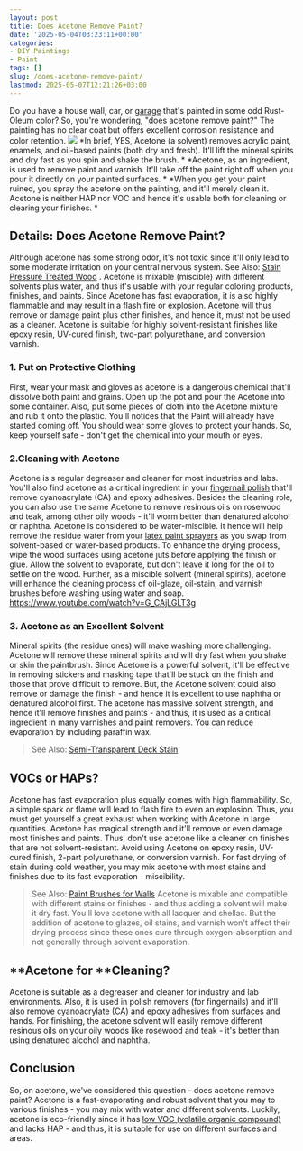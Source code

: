 ```yaml
---
layout: post
title: Does Acetone Remove Paint?
date: '2025-05-04T03:23:11+00:00'
categories:
- DIY Paintings
- Paint
tags: []
slug: /does-acetone-remove-paint/
lastmod: 2025-05-07T12:21:26+03:00
---
```


Do you have a house wall, car, or
[garage](https://pestpolicy.com/best-garage-floor-paint/)
that's painted in some odd Rust-Oleum color? So, you're wondering, "does acetone remove paint?" The painting has no clear coat but offers excellent corrosion resistance and color retention.
![](/assets/img/12/Pest-Control.jpg)
*In brief, YES, Acetone (a solvent) removes acrylic paint, enamels, and oil-based paints (both dry and fresh). It'll lift the mineral spirits and dry fast as you spin and shake the brush. *
*Acetone, as an ingredient, is used to remove paint and varnish. It'll take off the paint right off when you pour it directly on your painted surfaces. *
*When you get your paint ruined, you spray the acetone on the painting, and it'll merely clean it. Acetone is neither HAP nor VOC and hence it's usable both for cleaning or clearing your finishes. *
## Details: Does Acetone Remove Paint?
Although acetone has some strong odor, it's not toxic since it'll only lead to some moderate irritation on your central nervous system. See Also:
[Stain Pressure Treated Wood](https://pestpolicy.com/how-to-stain-pressure-treated-wood/)
.
Acetone is mixable (miscible) with different solvents plus water, and thus it's usable with your regular coloring products, finishes, and paints.
Since Acetone has fast evaporation, it is also highly flammable and may result in a flash fire or explosion. Acetone will thus remove or damage paint plus other finishes, and hence it, must not be used as a cleaner.
Acetone is suitable for highly solvent-resistant finishes like epoxy resin, UV-cured finish, two-part polyurethane, and conversion varnish.
### 1. Put on Protective Clothing
First, wear your mask and gloves as acetone is a dangerous chemical that'll dissolve both paint and grains.
Open up the pot and pour the Acetone into some container. Also, put some pieces of cloth into the Acetone mixture and rub it onto the plastic.
You'll notices that the Paint will already have started coming off. You should wear some gloves to protect your hands. So, keep yourself safe - don't get the chemical into your mouth or eyes.
### 2.Cleaning with Acetone
Acetone is s regular degreaser and cleaner for most industries and labs. You'll also find acetone as a critical ingredient in your
[fingernail polish](https://pestpolicy.com/does-nail-polish-remover-remove-paint/)
that'll remove cyanoacrylate (CA) and epoxy adhesives.
Besides the cleaning role, you can also use the same Acetone to remove resinous oils on rosewood and teak, among other oily woods - it'll worm better than denatured alcohol or naphtha.
Acetone is considered to be water-miscible. It hence will help remove the residue water from your
[latex paint sprayers](https://pestpolicy.com/best-sprayer-for-latex-paint/)
as you swap from solvent-based or water-based products.
To enhance the drying process, wipe the wood surfaces using acetone juts before applying the finish or glue. Allow the solvent to evaporate, but don't leave it long for the oil to settle on the wood.
Further, as a miscible solvent (mineral spirits), acetone will enhance the cleaning process of oil-glaze, oil-stain, and varnish brushes before washing using water and soap.
https://www.youtube.com/watch?v=G_CAjLGLT3g
### 3. Acetone as an Excellent Solvent
Mineral spirits (the residue ones) will make washing more challenging. Acetone will remove these mineral spirits and will dry fast when you shake or skin the paintbrush.
Since Acetone is a powerful solvent, it'll be effective in removing stickers and masking tape that'll be stuck on the finish and those that prove difficult to remove.
But, the Acetone solvent could also remove or damage the finish - and hence it is excellent to use naphtha or denatured alcohol first.
The acetone has massive solvent strength, and hence it'll remove finishes and paints - and thus, it is used as a critical ingredient in many varnishes and paint removers. You can reduce evaporation by including paraffin wax.
> See Also:
> [Semi-Transparent Deck Stain](https://pestpolicy.com/best-semi-transparent-deck-stain/)
## VOCs or HAPs?
Acetone has fast evaporation plus equally comes with high flammability. So, a simple spark or flame will lead to flash fire to even an explosion. Thus, you must get yourself a great exhaust when working with Acetone in large quantities.
Acetone has magical strength and it'll remove or even damage most finishes and paints. Thus, don't use acetone like a cleaner on finishes that are not solvent-resistant.
Avoid using Acetone on epoxy resin, UV-cured finish, 2-part polyurethane, or conversion varnish. For fast drying of stain during cold weather, you may mix acetone with most stains and finishes due to its fast evaporation - miscibility.
> See Also:
> [Paint Brushes for Walls](https://pestpolicy.com/best-paint-brushes-for-walls/)
Acetone is mixable and compatible with different stains or finishes - and thus adding a solvent will make it dry fast. You'll love acetone with all lacquer and shellac.
But the addition of acetone to glazes, oil stains, and varnish won't affect their drying process since these ones cure through oxygen-absorption and not generally through solvent evaporation.
## **Acetone for **Cleaning?
Acetone is suitable as a degreaser and cleaner for industry and lab environments. Also, it is used in polish removers (for fingernails) and it'll also remove cyanoacrylate (CA) and epoxy adhesives from surfaces and hands.
For finishing, the acetone solvent will easily remove different resinous oils on your oily woods like rosewood and teak - it's better than using denatured alcohol and naphtha.
## Conclusion
So, on acetone, we've considered this question - does acetone remove paint? Acetone is a fast-evaporating and robust solvent that you may to various finishes - you may mix with water and different solvents.
Luckily, acetone is eco-friendly since it has
[low VOC (volatile organic compound)](https://pestpolicy.com/best-baby-safe-paint-for-crib/)
and lacks HAP - and thus, it is suitable for use on different surfaces and areas.
